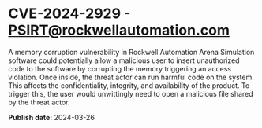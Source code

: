 # CVE-2024-2929 - PSIRT@rockwellautomation.com


A memory corruption vulnerability in Rockwell Automation Arena Simulation software could potentially allow a malicious user to insert unauthorized code to the software by corrupting the memory triggering an access violation.  Once inside, the threat actor can run harmful code on the system. This affects the confidentiality, integrity, and availability of the product. To trigger this, the user would unwittingly need to open a malicious file shared by the threat actor.



**Publish date:** 2024-03-26

